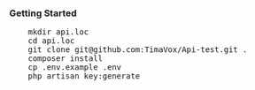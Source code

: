 <h3>Getting Started</h3>
<pre>
    mkdir api.loc
    cd api.loc
    git clone git@github.com:TimaVox/Api-test.git .
    composer install
    cp .env.example .env
    php artisan key:generate    
</pre>
